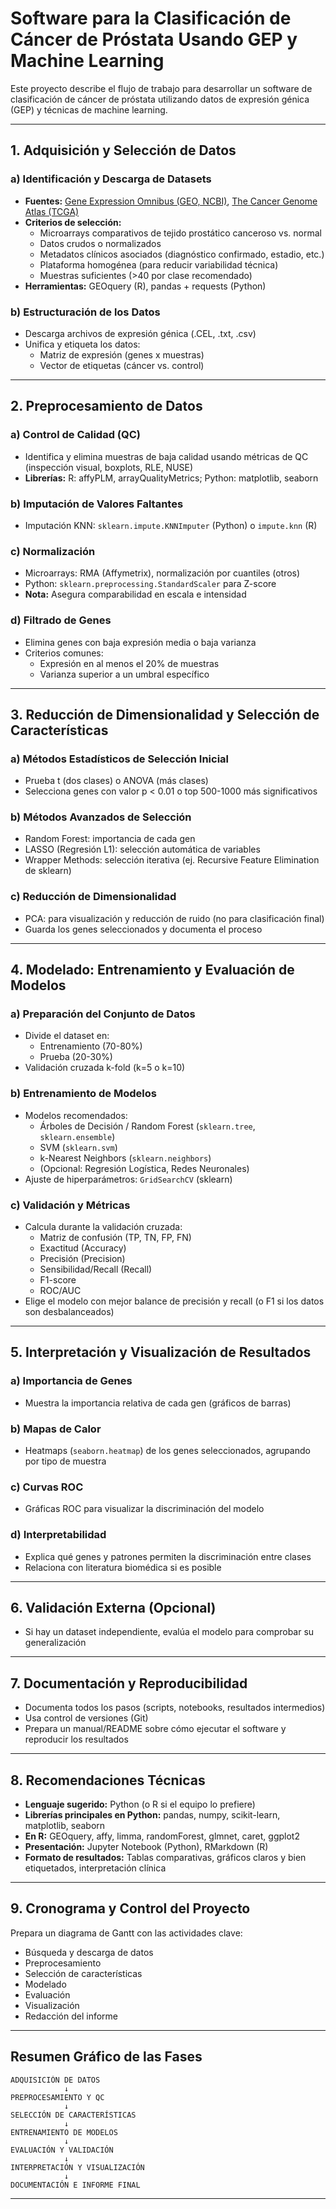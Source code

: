 # Software para la Clasificación de Cáncer de Próstata Usando GEP y Machine Learning

Este proyecto describe el flujo de trabajo para desarrollar un software de clasificación de cáncer de próstata utilizando datos de expresión génica (GEP) y técnicas de machine learning.

---

## 1. Adquisición y Selección de Datos

### a) Identificación y Descarga de Datasets

- **Fuentes:** [Gene Expression Omnibus (GEO, NCBI)](https://www.ncbi.nlm.nih.gov/geo/), [The Cancer Genome Atlas (TCGA)](https://www.cancer.gov/tcga)
- **Criterios de selección:**
    - Microarrays comparativos de tejido prostático canceroso vs. normal
    - Datos crudos o normalizados
    - Metadatos clínicos asociados (diagnóstico confirmado, estadio, etc.)
    - Plataforma homogénea (para reducir variabilidad técnica)
    - Muestras suficientes (>40 por clase recomendado)
- **Herramientas:** GEOquery (R), pandas + requests (Python)

### b) Estructuración de los Datos

- Descarga archivos de expresión génica (.CEL, .txt, .csv)
- Unifica y etiqueta los datos:
    - Matriz de expresión (genes x muestras)
    - Vector de etiquetas (cáncer vs. control)

---

## 2. Preprocesamiento de Datos

### a) Control de Calidad (QC)

- Identifica y elimina muestras de baja calidad usando métricas de QC (inspección visual, boxplots, RLE, NUSE)
- **Librerías:** R: affyPLM, arrayQualityMetrics; Python: matplotlib, seaborn

### b) Imputación de Valores Faltantes

- Imputación KNN: `sklearn.impute.KNNImputer` (Python) o `impute.knn` (R)

### c) Normalización

- Microarrays: RMA (Affymetrix), normalización por cuantiles (otros)
- Python: `sklearn.preprocessing.StandardScaler` para Z-score
- **Nota:** Asegura comparabilidad en escala e intensidad

### d) Filtrado de Genes

- Elimina genes con baja expresión media o baja varianza
- Criterios comunes:
    - Expresión en al menos el 20% de muestras
    - Varianza superior a un umbral específico

---

## 3. Reducción de Dimensionalidad y Selección de Características

### a) Métodos Estadísticos de Selección Inicial

- Prueba t (dos clases) o ANOVA (más clases)
- Selecciona genes con valor p < 0.01 o top 500-1000 más significativos

### b) Métodos Avanzados de Selección

- Random Forest: importancia de cada gen
- LASSO (Regresión L1): selección automática de variables
- Wrapper Methods: selección iterativa (ej. Recursive Feature Elimination de sklearn)

### c) Reducción de Dimensionalidad

- PCA: para visualización y reducción de ruido (no para clasificación final)
- Guarda los genes seleccionados y documenta el proceso

---

## 4. Modelado: Entrenamiento y Evaluación de Modelos

### a) Preparación del Conjunto de Datos

- Divide el dataset en:
    - Entrenamiento (70-80%)
    - Prueba (20-30%)
- Validación cruzada k-fold (k=5 o k=10)

### b) Entrenamiento de Modelos

- Modelos recomendados:
    - Árboles de Decisión / Random Forest (`sklearn.tree`, `sklearn.ensemble`)
    - SVM (`sklearn.svm`)
    - k-Nearest Neighbors (`sklearn.neighbors`)
    - (Opcional: Regresión Logística, Redes Neuronales)
- Ajuste de hiperparámetros: `GridSearchCV` (sklearn)

### c) Validación y Métricas

- Calcula durante la validación cruzada:
    - Matriz de confusión (TP, TN, FP, FN)
    - Exactitud (Accuracy)
    - Precisión (Precision)
    - Sensibilidad/Recall (Recall)
    - F1-score
    - ROC/AUC
- Elige el modelo con mejor balance de precisión y recall (o F1 si los datos son desbalanceados)

---

## 5. Interpretación y Visualización de Resultados

### a) Importancia de Genes

- Muestra la importancia relativa de cada gen (gráficos de barras)

### b) Mapas de Calor

- Heatmaps (`seaborn.heatmap`) de los genes seleccionados, agrupando por tipo de muestra

### c) Curvas ROC

- Gráficas ROC para visualizar la discriminación del modelo

### d) Interpretabilidad

- Explica qué genes y patrones permiten la discriminación entre clases
- Relaciona con literatura biomédica si es posible

---

## 6. Validación Externa (Opcional)

- Si hay un dataset independiente, evalúa el modelo para comprobar su generalización

---

## 7. Documentación y Reproducibilidad

- Documenta todos los pasos (scripts, notebooks, resultados intermedios)
- Usa control de versiones (Git)
- Prepara un manual/README sobre cómo ejecutar el software y reproducir los resultados

---

## 8. Recomendaciones Técnicas

- **Lenguaje sugerido:** Python (o R si el equipo lo prefiere)
- **Librerías principales en Python:** pandas, numpy, scikit-learn, matplotlib, seaborn
- **En R:** GEOquery, affy, limma, randomForest, glmnet, caret, ggplot2
- **Presentación:** Jupyter Notebook (Python), RMarkdown (R)
- **Formato de resultados:** Tablas comparativas, gráficos claros y bien etiquetados, interpretación clínica

---

## 9. Cronograma y Control del Proyecto

Prepara un diagrama de Gantt con las actividades clave:

- Búsqueda y descarga de datos
- Preprocesamiento
- Selección de características
- Modelado
- Evaluación
- Visualización
- Redacción del informe

---

## Resumen Gráfico de las Fases

```text
ADQUISICIÓN DE DATOS
            ↓
PREPROCESAMIENTO Y QC
            ↓
SELECCIÓN DE CARACTERÍSTICAS
            ↓
ENTRENAMIENTO DE MODELOS
            ↓
EVALUACIÓN Y VALIDACIÓN
            ↓
INTERPRETACIÓN Y VISUALIZACIÓN
            ↓
DOCUMENTACIÓN E INFORME FINAL
```

---

